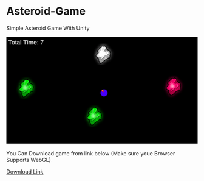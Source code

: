 # Asteroid-Game
Simple Asteroid Game With Unity

![Game Pic](./Asteroid%20Game.png)

You Can Download game from link below (Make sure youe Browser Supports WebGL)

<a href="https://drive.google.com/file/d/1Cz_yiro7Gn4fnbYFdq-2KA1T7byRlnFe/view?usp=sharing">Download Link</a>
